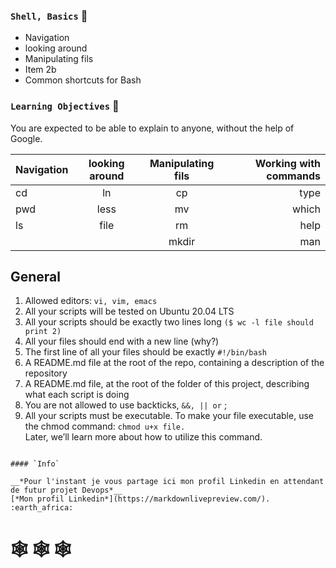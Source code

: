 ### `Shell, Basics` :dart:

* Navigation 
* looking around
* Manipulating fils
* Item 2b
* Common shortcuts for Bash

### `Learning Objectives` :floppy_disk:

You are expected to be able to explain to anyone, without the help of Google.

| Navigation |looking around |Manipulating fils| Working with commands |
| ---------- |:-------------:|:---------------:|----------------------:|
| cd         | ln            | cp	       | type                  |
| pwd        | less          | mv              | which                 |
| ls         | file          | rm              | help                  |
|            |               | mkdir           | man                   |

## General

1. Allowed editors: `vi, vim, emacs`
2. All your scripts will be tested on Ubuntu 20.04 LTS
3. All your scripts should be exactly two lines long `($ wc -l file should print 2)`
4. All your files should end with a new line (why?)
5. The first line of all your files should be exactly `#!/bin/bash`
6. A README.md file at the root of the repo, containing a description of the repository
7. A README.md file, at the root of the folder of this project, describing what each script is doing
8. You are not allowed to use backticks, `&&, || or` ;
9. All your scripts must be executable. To make your file executable, use the chmod command: `chmod u+x file.`  
   Later, we’ll learn more about how to utilize this command.
   
```
   
#### `Info`

__*Pour l'instant je vous partage ici mon profil Linkedin en attendant de futur projet Devops*__ 
[*Mon profil Linkedin*](https://markdownlivepreview.com/). :earth_africa:

```
#    :spider_web: :spider_web: :spider_web:
